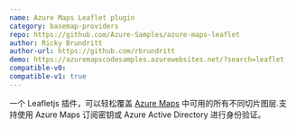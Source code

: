 ```yaml
---
name: Azure Maps Leaflet plugin
category: basemap-providers
repo: https://github.com/Azure-Samples/azure-maps-leaflet
author: Ricky Brundritt
author-url: https://github.com/rbrundritt
demo: https://azuremapscodesamples.azurewebsites.net/?search=leaflet
compatible-v0:
compatible-v1: true
---
```


一个 Leafletjs 插件，可以轻松覆盖 <a href="https://azure.microsoft.com/en-us/services/azure-maps/">Azure Maps</a> 中可用的所有不同切片图层.支持使用 Azure Maps 订阅密钥或 Azure Active Directory 进行身份验证。
